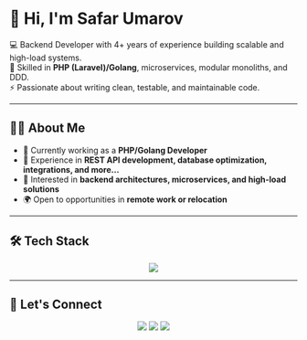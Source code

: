 # 👋 Hi, I'm Safar Umarov  

💻 Backend Developer with 4+ years of experience building scalable and high-load systems.  
🔧 Skilled in **PHP (Laravel)/Golang**, microservices, modular monoliths, and DDD.  
⚡ Passionate about writing clean, testable, and maintainable code.  

---

## 🧑‍💻 About Me
- 🔭 Currently working as a **PHP/Golang Developer**  
- 🚀 Experience in **REST API development, database optimization, integrations, and more...**  
- 🎯 Interested in **backend architectures, microservices, and high-load solutions**  
- 🌍 Open to opportunities in **remote work or relocation**  

---

## 🛠️ Tech Stack
<p align="center">
  <img src="https://skillicons.dev/icons?i=php,laravel,go,postgres,redis,kafka,docker,kubernetes,git,linux,tailwindcss,symfony,python,ai" />
</p>  

---

## 🤝 Let's Connect
<p align="center">
  <a href="https://t.me/safarbek200"><img src="https://img.shields.io/badge/-Telegram-blue?logo=telegram&logoColor=white&style=for-the-badge" /></a>
  <a href="mailto:safarumarov711@gmail.com"><img src="https://img.shields.io/badge/-Gmail-red?logo=gmail&logoColor=white&style=for-the-badge" /></a>
  <a href="https://github.com/umarov-safar"><img src="https://img.shields.io/badge/-GitHub-black?logo=github&logoColor=white&style=for-the-badge" /></a>
</p>
